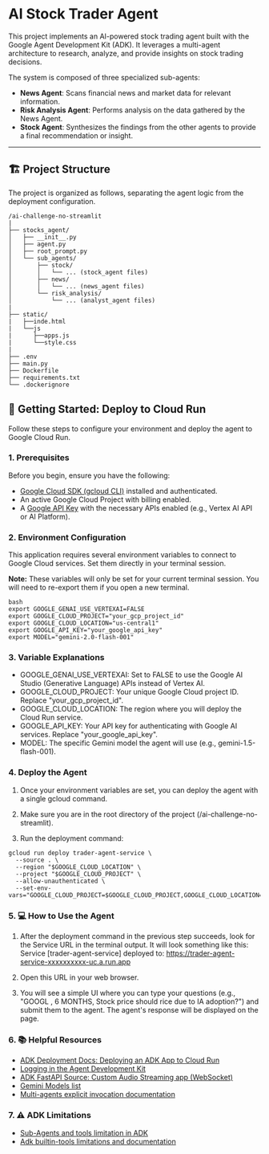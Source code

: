 # AI Stock Trader Agent

This project implements an AI-powered stock trading agent built with the Google Agent Development Kit (ADK). It leverages a multi-agent architecture to research, analyze, and provide insights on stock trading decisions.

The system is composed of three specialized sub-agents:
*   **News Agent**: Scans financial news and market data for relevant information.
*   **Risk Analysis Agent**: Performs analysis on the data gathered by the News Agent.
*   **Stock Agent**: Synthesizes the findings from the other agents to provide a final recommendation or insight.

---

## 🏗️ Project Structure

The project is organized as follows, separating the agent logic from the deployment configuration.

```
/ai-challenge-no-streamlit
|
├── stocks_agent/
│   ├── __init__.py
│   ├── agent.py
│   ├── root_prompt.py
│   └── sub_agents/
│       ├── stock/
│       │   └── ... (stock_agent files)
│       ├── news/
│       │   └── ... (news_agent files)
│       └── risk_analysis/
│           └── ... (analyst_agent files)
|
├── static/
|   ├──inde.html 
|   └──js
|      ├──apps.js
|      └──style.css
|
├── .env                  
├── main.py               
├── Dockerfile           
├── requirements.txt    
└── .dockerignore        
```


## 🚀 Getting Started: Deploy to Cloud Run

Follow these steps to configure your environment and deploy the agent to Google Cloud Run.

### 1. Prerequisites

Before you begin, ensure you have the following:
*   [Google Cloud SDK (gcloud CLI)](https://cloud.google.com/sdk/docs/install) installed and authenticated.
*   An active Google Cloud Project with billing enabled.
*   A [Google API Key](https://aistudio.google.com/apikey) with the necessary APIs enabled (e.g., Vertex AI API or AI Platform).

### 2. Environment Configuration

This application requires several environment variables to connect to Google Cloud services. Set them directly in your terminal session.

**Note:** These variables will only be set for your current terminal session. You will need to re-export them if you open a new terminal.

```
bash
export GOOGLE_GENAI_USE_VERTEXAI=FALSE
export GOOGLE_CLOUD_PROJECT="your_gcp_project_id"
export GOOGLE_CLOUD_LOCATION="us-central1"
export GOOGLE_API_KEY="your_google_api_key"
export MODEL="gemini-2.0-flash-001"
```

### 3. Variable Explanations

- GOOGLE_GENAI_USE_VERTEXAI: Set to FALSE to use the Google AI Studio (Generative Language) APIs instead of Vertex AI.
- GOOGLE_CLOUD_PROJECT: Your unique Google Cloud project ID. Replace "your_gcp_project_id".
- GOOGLE_CLOUD_LOCATION: The region where you will deploy the Cloud Run service.
- GOOGLE_API_KEY: Your API key for authenticating with Google AI services. Replace "your_google_api_key".
- MODEL: The specific Gemini model the agent will use (e.g., gemini-1.5-flash-001).

### 4. Deploy the Agent

1. Once your environment variables are set, you can deploy the agent with a single gcloud command.

2. Make sure you are in the root directory of the project (/ai-challenge-no-streamlit).

3. Run the deployment command:

```
gcloud run deploy trader-agent-service \
  --source . \
  --region "$GOOGLE_CLOUD_LOCATION" \
  --project "$GOOGLE_CLOUD_PROJECT" \
  --allow-unauthenticated \
  --set-env-vars="GOOGLE_CLOUD_PROJECT=$GOOGLE_CLOUD_PROJECT,GOOGLE_CLOUD_LOCATION=$GOOGLE_CLOUD_LOCATION,GOOGLE_GENAI_USE_VERTEXAI=$GOOGLE_GENAI_USE_VERTEXAI,MODEL=$MODEL,GOOGLE_API_KEY=$GOOGLE_API_KEY"
```

### 5. 💻 How to Use the Agent

1. After the deployment command in the previous step succeeds, look for the Service URL in the terminal output. It will look something like this: Service [trader-agent-service] deployed to: https://trader-agent-service-xxxxxxxxxx-uc.a.run.app

2. Open this URL in your web browser.

3. You will see a simple UI where you can type your questions (e.g., "GOOGL , 6 MONTHS, Stock price should rice due to IA adoption?") and submit them to the agent. The agent's response will be displayed on the page.

### 6. 📚 Helpful Resources


- [ADK Deployment Docs: Deploying an ADK App to Cloud Run](https://google.github.io/adk-docs/deploy/cloud-run/#python---gcloud-cli)
- [Logging in the Agent Development Kit](https://google.github.io/adk-docs/observability/logging/#example-configuration)
- [ADK FastAPI Source: Custom Audio Streaming app (WebSocket)](https://google.github.io/adk-docs/streaming/custom-streaming-ws/)
- [Gemini Models list](https://ai.google.dev/gemini-api/docs/models#live-api)
- [Multi-agents explicit invocation documentation](https://google.github.io/adk-docs/agents/multi-agents/#c-explicit-invocation-agenttool)

### 7. ⚠️ ADK Limitations

- [Sub-Agents and tools limitation in ADK](https://github.com/google/adk-python/issues/53)
- [Adk builtin-tools limitations and documentation](https://github.com/google/adk-docs/blob/main/docs/tools/built-in-tools.md)
